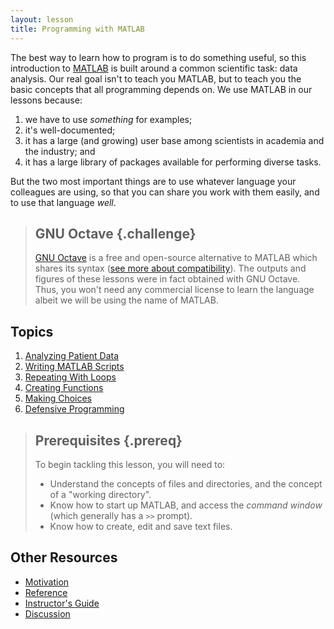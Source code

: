 ```yaml
---
layout: lesson
title: Programming with MATLAB
---
```

The best way to learn how to program is to do something useful, so this
introduction to [MATLAB](https://en.wikipedia.org/wiki/MATLAB) is built around a common scientific task: data analysis.
Our real goal isn't to teach you MATLAB, but to teach you the basic concepts
that all programming depends on. We use MATLAB in our lessons because:

1. we have to use *something* for examples;
2. it's well-documented;
3. it has a large (and growing) user base among scientists in academia and the industry; and
4. it has a large library of packages available for performing diverse tasks.

But the two most important things are to use whatever language your colleagues
are using, so that you can share you work with them easily, and to use that
language *well*.

> ## GNU Octave {.challenge}
>
> [GNU Octave](http://www.gnu.org/software/octave/) is a free and open-source alternative
> to MATLAB which shares its syntax ([see more about compatibility](http://en.wikipedia.org/wiki/GNU_Octave#MATLAB_compatibility)).
> The outputs and figures of these lessons were in fact obtained with GNU Octave.
> Thus, you won't need any commercial license to learn the language albeit we will
> be using the name of MATLAB.

## Topics

1.  [Analyzing Patient Data](01-intro.html)
2.  [Writing MATLAB Scripts](02-scripts.html)
3.  [Repeating With Loops](03-loops.html)
4.  [Creating Functions](04-func.html)
5.  [Making Choices](05-cond.html)
6.  [Defensive Programming](06-defensive.html)

> ## Prerequisites {.prereq}
> To begin tackling this lesson, you will need to:
>
> * Understand the concepts of files and directories, and the concept of a "working directory".
> * Know how to start up MATLAB, and access the *command window* (which generally has a `>>` prompt).
> * Know how to create, edit and save text files.


## Other Resources

* [Motivation](motivation.html)
* [Reference](reference.html)
* [Instructor's Guide](instructors.html)
* [Discussion](discussion.html)
